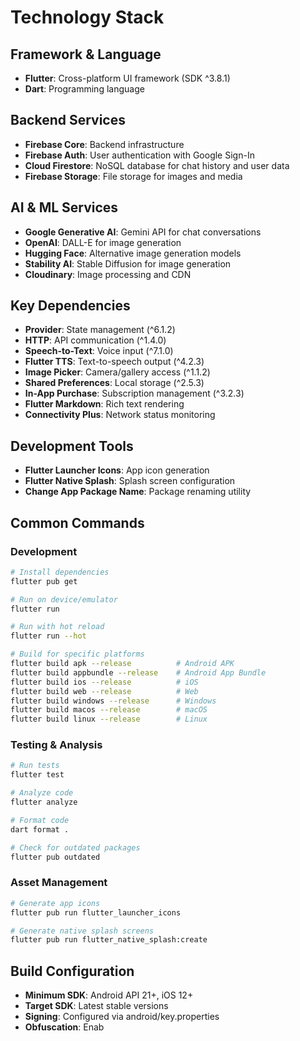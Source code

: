 # Technology Stack

## Framework & Language
- **Flutter**: Cross-platform UI framework (SDK ^3.8.1)
- **Dart**: Programming language

## Backend Services
- **Firebase Core**: Backend infrastructure
- **Firebase Auth**: User authentication with Google Sign-In
- **Cloud Firestore**: NoSQL database for chat history and user data
- **Firebase Storage**: File storage for images and media

## AI & ML Services
- **Google Generative AI**: Gemini API for chat conversations
- **OpenAI**: DALL-E for image generation
- **Hugging Face**: Alternative image generation models
- **Stability AI**: Stable Diffusion for image generation
- **Cloudinary**: Image processing and CDN

## Key Dependencies
- **Provider**: State management (^6.1.2)
- **HTTP**: API communication (^1.4.0)
- **Speech-to-Text**: Voice input (^7.1.0)
- **Flutter TTS**: Text-to-speech output (^4.2.3)
- **Image Picker**: Camera/gallery access (^1.1.2)
- **Shared Preferences**: Local storage (^2.5.3)
- **In-App Purchase**: Subscription management (^3.2.3)
- **Flutter Markdown**: Rich text rendering
- **Connectivity Plus**: Network status monitoring

## Development Tools
- **Flutter Launcher Icons**: App icon generation
- **Flutter Native Splash**: Splash screen configuration
- **Change App Package Name**: Package renaming utility

## Common Commands

### Development
```bash
# Install dependencies
flutter pub get

# Run on device/emulator
flutter run

# Run with hot reload
flutter run --hot

# Build for specific platforms
flutter build apk --release          # Android APK
flutter build appbundle --release    # Android App Bundle
flutter build ios --release          # iOS
flutter build web --release          # Web
flutter build windows --release      # Windows
flutter build macos --release        # macOS
flutter build linux --release        # Linux
```

### Testing & Analysis
```bash
# Run tests
flutter test

# Analyze code
flutter analyze

# Format code
dart format .

# Check for outdated packages
flutter pub outdated
```

### Asset Management
```bash
# Generate app icons
flutter pub run flutter_launcher_icons

# Generate native splash screens
flutter pub run flutter_native_splash:create
```

## Build Configuration
- **Minimum SDK**: Android API 21+, iOS 12+
- **Target SDK**: Latest stable versions
- **Signing**: Configured via android/key.properties
- **Obfuscation**: Enab